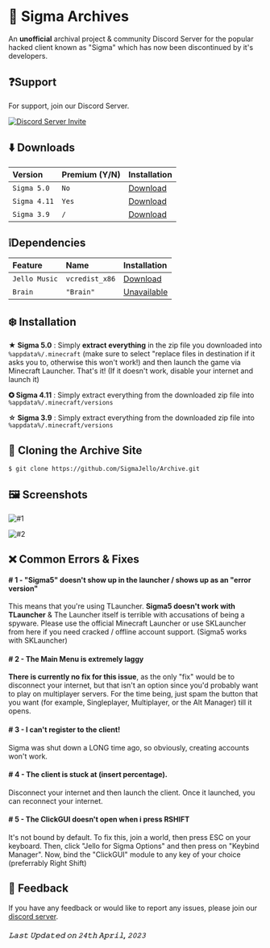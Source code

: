 
# 👻 Sigma Archives

An **unofficial** archival project & community Discord Server for the popular hacked client known as "Sigma" which has now been discontinued by it's developers.


## ❓Support

For support, join our Discord Server.


[![Discord Server Invite](https://invidget.switchblade.xyz/sigma-archives-989789190692675615)](https://discord.com/invite/sigma-archives-989789190692675615)




## ⬇️ Downloads


| Version | Premium (Y/N)     | Installation               |
| :-------- | :------- | :------------------------- |
| `Sigma 5.0` | `No` | [Download](https://www.sigmajello.ga/5) |
| `Sigma 4.11` | `Yes` | [Download](https://www.sigmajello.ga/4) |
| `Sigma 3.9` | `/` | [Download](https://www.sigmajello.ga/3) |




## ❕Dependencies


| Feature | Name     | Installation               |
| :-------- | :------- | :------------------------- |
| `Jello Music` | `vcredist_x86` | [Download](https://www.sigmajello.ga/dl/dependencies/music/vcredist_x86.exe) |
| `Brain` | `"Brain"` | [Unavailable](https://among.us) |


## ❄️ Installation

__**★ Sigma 5.0**__ : Simply **extract everything** in the zip file you downloaded into `%appdata%/.minecraft` (make sure to select "replace files in destination if it asks you to, otherwise this won't work!) and then launch the game via Minecraft Launcher. That's it! (If it doesn't work, disable your internet and launch it)

__**✪ Sigma 4.11**__ : Simply extract everything from the downloaded zip file into `%appdata%/.minecraft/versions`

__**☆ Sigma 3.9**__ : Simply extract everything from the downloaded zip file into `%appdata%/.minecraft/versions`


    
## 📝 Cloning the Archive Site

```bash
$ git clone https://github.com/SigmaJello/Archive.git
```


## 🖼️ Screenshots

![#1](https://client.sigmajello.ga/assets/images/static/cherry_preview_1.png)

![#2](https://www.sigmajello.ga/cherry/prev.jpg)


## ❌ Common Errors & Fixes

#### # 1 - "Sigma5" doesn't show up in the launcher / shows up as an "error version"

This means that you're using TLauncher. **Sigma5 doesn't work with TLauncher** & The Launcher itself is terrible with accusations of being a spyware. Please use the official Minecraft Launcher or use SKLauncher from here if you need cracked / offline account support. (Sigma5 works with SKLauncher)

#### # 2 - The Main Menu is extremely laggy

**There is currently no fix for this issue**, as the only "fix" would be to disconnect your internet, but that isn't an option since you'd probably want to play on multiplayer servers. For the time being, just spam the button that you want (for example, Singleplayer, Multiplayer, or the Alt Manager) till it opens.

#### # 3 - I can't register to the client!

Sigma was shut down a LONG time ago, so obviously, creating accounts won't work.
‍
#### # 4 - The client is stuck at (insert percentage).

Disconnect your internet and then launch the client. Once it launched, you can reconnect your internet.

#### # 5 - The ClickGUI doesn't open when i press RSHIFT

It's not bound by default. To fix this, join a world, then press ESC on your keyboard. Then, click "Jello for Sigma Options" and then press on "Keybind Manager". Now, bind the "ClickGUI" module to any key of your choice (preferrably Right Shift)

## 🔑 Feedback

If you have any feedback or would like to report any issues, please join our [discord server](https://discord.gg/sigma-archives-989789190692675615).

##### 𝙻𝚊𝚜𝚝 𝚄𝚙𝚍𝚊𝚝𝚎𝚍 𝚘𝚗 𝟸𝟺𝚝𝚑 𝙰𝚙𝚛𝚒𝚕, 𝟸𝟶𝟸𝟹
